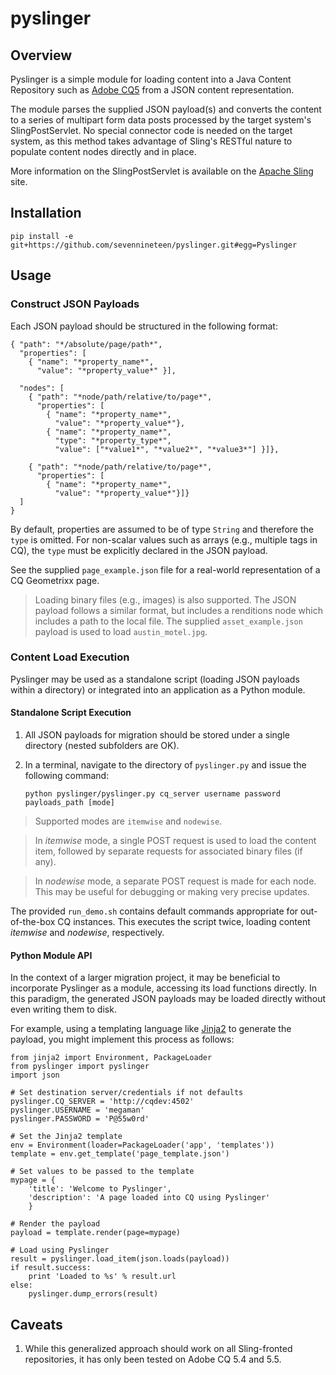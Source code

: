 # pyslinger

## Overview

Pyslinger is a simple module for loading content into a Java Content Repository such as [Adobe CQ5](http://www.day.com/) from a JSON content representation.

The module parses the supplied JSON payload(s) and converts the content to a series of multipart form data posts processed by the target system's SlingPostServlet. No special connector code is needed on the target system, as this method takes advantage of Sling's RESTful nature to populate content nodes directly and in place.

More information on the SlingPostServlet is available on the [Apache Sling](http://sling.apache.org/site/manipulating-content-the-slingpostservlet-servletspost.html) site.

## Installation

    pip install -e git+https://github.com/sevennineteen/pyslinger.git#egg=Pyslinger

## Usage

### Construct JSON Payloads

Each JSON payload should be structured in the following format:

    { "path": "*/absolute/page/path*",
      "properties": [
        { "name": "*property_name*",
          "value": "*property_value*" }],
    
      "nodes": [
        { "path": "*node/path/relative/to/page*",
          "properties": [
            { "name": "*property_name*",
              "value": "*property_value*"},
            { "name": "*property_name*",
              "type": "*property_type*",
              "value": ["*value1*", "*value2*", "*value3*"] }]},
    
        { "path": "*node/path/relative/to/page*",
          "properties": [
            { "name": "*property_name*",
              "value": "*property_value*"}]}
      ]
    }

By default, properties are assumed to be of type `String` and therefore the `type` is omitted. For non-scalar values such as arrays (e.g., multiple tags in CQ), the `type` must be explicitly declared in the JSON payload.

See the supplied `page_example.json` file for a real-world representation of a CQ Geometrixx page.

> Loading binary files (e.g., images) is also supported. The JSON payload follows a similar format, but includes a renditions node which includes a path to the local file. The supplied `asset_example.json` payload is used to load `austin_motel.jpg`.

### Content Load Execution

Pyslinger may be used as a standalone script (loading JSON payloads within a directory) or integrated into an application as a Python module.

#### Standalone Script Execution

1. All JSON payloads for migration should be stored under a single directory (nested subfolders are OK).

2. In a terminal, navigate to the directory of `pyslinger.py` and issue the following command:

    `python pyslinger/pyslinger.py cq_server username password payloads_path [mode]`

> Supported modes are `itemwise` and `nodewise`. 

> In *itemwise* mode, a single POST request is used to load the content item, followed by separate requests for associated binary files (if any).

> In *nodewise* mode, a separate POST request is made for each node. This may be useful for debugging or making very precise updates.

The provided `run_demo.sh` contains default commands appropriate for out-of-the-box CQ instances. This executes the script twice, loading content *itemwise* and *nodewise*, respectively.

#### Python Module API

In the context of a larger migration project, it may be beneficial to incorporate Pyslinger as a module, accessing its load functions directly. In this paradigm, the generated JSON payloads may be loaded directly without even writing them to disk.

For example, using a templating language like [Jinja2](http://jinja.pocoo.org/docs/) to generate the payload, you might implement this process as follows:

    from jinja2 import Environment, PackageLoader
    from pyslinger import pyslinger
    import json

    # Set destination server/credentials if not defaults
    pyslinger.CQ_SERVER = 'http://cqdev:4502'
    pyslinger.USERNAME = 'megaman'
    pyslinger.PASSWORD = 'P@55w0rd'

    # Set the Jinja2 template
    env = Environment(loader=PackageLoader('app', 'templates'))
    template = env.get_template('page_template.json')

    # Set values to be passed to the template
    mypage = {
        'title': 'Welcome to Pyslinger',
        'description': 'A page loaded into CQ using Pyslinger'
        }

    # Render the payload
    payload = template.render(page=mypage)

    # Load using Pyslinger
    result = pyslinger.load_item(json.loads(payload))
    if result.success:
        print 'Loaded to %s' % result.url
    else:
        pyslinger.dump_errors(result)

## Caveats

1. While this generalized approach should work on all Sling-fronted repositories, it has only been tested on Adobe CQ 5.4 and 5.5.
